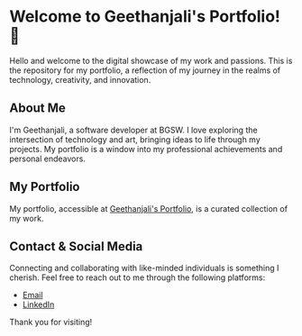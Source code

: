 # Welcome to Geethanjali's Portfolio! 🌟

Hello and welcome to the digital showcase of my work and passions. This is the repository for my portfolio, a reflection of my journey in the realms of technology, creativity, and innovation.

## About Me

I'm Geethanjali, a software developer at BGSW. I love exploring the intersection of technology and art, bringing ideas to life through my projects. My portfolio is a window into my professional achievements and personal endeavors.

## My Portfolio

My portfolio, accessible at [Geethanjali's Portfolio](https://geethanjali2023.github.io/Geethanjali.P.github.io/), is a curated collection of my work. 



## Contact & Social Media

Connecting and collaborating with like-minded individuals is something I cherish. Feel free to reach out to me through the following platforms:



- [Email](mailto:p.geethanjali5561@gmail.com)
- [LinkedIn](https://www.linkedin.com/in/geethanjali-p-b4a82b1b3/)

Thank you for visiting!
